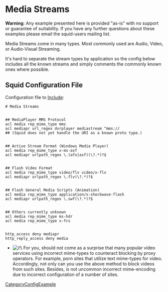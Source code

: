 # Media Streams

**Warning**: Any example presented here is provided "as-is" with no
support or guarantee of suitability. If you have any further questions
about these examples please email the squid-users mailing list.

Media Streams come in many types. Most commonly used are Audio, Video,
or Audio-Visual Streaming.

It's hard to separate the stream types by application so the config
below includes all the known streams and simply comments the commonly
known ones where possible.

## Squid Configuration File

Configuration file to
[Include](/Features/ConfigIncludes#):

    # Media Streams
    
    
    ## MediaPlayer MMS Protocol
    acl media rep_mime_type mms
    acl mediapr url_regex dvrplayer mediastream ^mms://
    ## (Squid does not yet handle the URI as a known proto type.)
    
    
    ## Active Stream Format (Windows Media Player)
    acl media rep_mime_type x-ms-asf
    acl mediapr urlpath_regex \.(afx|asf)(\?.*)?$
    
    
    ## Flash Video Format
    acl media rep_mime_type video/flv video/x-flv
    acl mediapr urlpath_regex \.flv(\?.*)?$
    
    
    ## Flash General Media Scripts (Animation)
    acl media rep_mime_type application/x-shockwave-flash
    acl mediapr urlpath_regex \.swf(\?.*)?$
    
    
    ## Others currently unknown
    acl media rep_mime_type ms-hdr
    acl media rep_mime_type x-fcs
    
    
    http_access deny mediapr
    http_reply_access deny media

  - ![/\!\\](https://wiki.squid-cache.org/wiki/squidtheme/img/alert.png)
    For you, should not come as a surprise that many popular video
    services using incorrect mime-types to counteract blocking by proxy
    operators. For example, porn sites that utilize text mime-types for
    video. Accordingly, not only can you use the above method to block
    videos from such sites. Besides, is not uncommon incorrect
    mime-encoding due to incorrect configuration of a number of sites.

[CategoryConfigExample](/CategoryConfigExample#)
